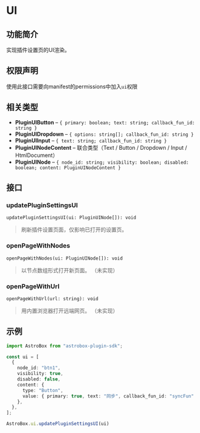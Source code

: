 # UI

## 功能简介
实现插件设置页的UI渲染。

## 权限声明
使用此接口需要向manifest的permissions中加入`ui`权限

## 相关类型
- **PluginUIButton** – `{ primary: boolean; text: string; callback_fun_id: string }`
- **PluginUIDropdown** – `{ options: string[]; callback_fun_id: string }`
- **PluginUIInput** – `{ text: string; callback_fun_id: string }`
- **PluginUINodeContent** – 联合类型（Text / Button / Dropdown / Input / HtmlDocument）
- **PluginUINode** – `{ node_id: string; visibility: boolean; disabled: boolean; content: PluginUINodeContent }`

## 接口
### updatePluginSettingsUI
`updatePluginSettingsUI(ui: PluginUINode[]): void`  
> 刷新插件设置页面，仅影响已打开的设置页。

### openPageWithNodes
`openPageWithNodes(ui: PluginUINode[]): void`  
> 以节点数组形式打开新页面。
（未实现）

### openPageWithUrl
`openPageWithUrl(url: string): void`  
> 用内置浏览器打开远端网页。
（未实现）

## 示例
```typescript
import AstroBox from "astrobox-plugin-sdk";

const ui = [
  {
    node_id: "btn1",
    visibility: true,
    disabled: false,
    content: {
      type: "Button",
      value: { primary: true, text: "同步", callback_fun_id: "syncFun" },
    },
  },
];

AstroBox.ui.updatePluginSettingsUI(ui)